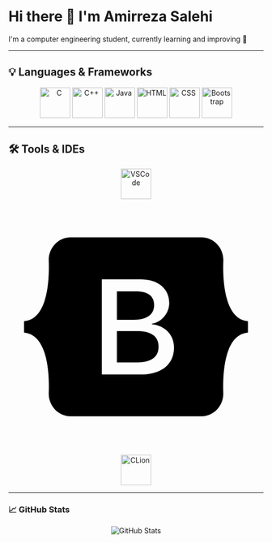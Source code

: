 # Hi there 👋 I'm Amirreza Salehi  

I'm a computer engineering student, currently learning and improving 🚀  

---

## 💡 Languages & Frameworks

<p align="center">
  <img src="https://cdn.jsdelivr.net/gh/devicons/devicon/icons/c/c-original.svg" width="60" height="60" alt="C"/>
  <img src="https://cdn.jsdelivr.net/gh/devicons/devicon/icons/cplusplus/cplusplus-original.svg" width="60" height="60" alt="C++"/>
  <img src="https://cdn.jsdelivr.net/gh/devicons/devicon/icons/java/java-original.svg" width="60" height="60" alt="Java"/>
  <img src="https://cdn.jsdelivr.net/gh/devicons/devicon/icons/html5/html5-original.svg" width="60" height="60" alt="HTML"/>
  <img src="https://cdn.jsdelivr.net/gh/devicons/devicon/icons/css3/css3-original.svg" width="60" height="60" alt="CSS"/>
  <img src="https://cdn.jsdelivr.net/gh/devicons/devicon/icons/bootstrap/bootstrap-plain-wordmark.svg" width="60" height="60" alt="Bootstrap"/>
</p>

---

## 🛠 Tools & IDEs

<p align="center">
  <img src="https://cdn.jsdelivr.net/gh/devicons/devicon/icons/vscode/vscode-original.svg" width="60" height="60" alt="VSCode"/>
<svg xmlns="http://www.w3.org/2000/svg" viewBox="0 0 640 640"><!--!Font Awesome Free v7.0.1 by @fontawesome - https://fontawesome.com License - https://fontawesome.com/license/free Copyright 2025 Fonticons, Inc.--><path d="M365.5 265.4C365.5 243.3 349.9 231.1 322.5 231.1L272.1 231.1L272.1 302.3L314.6 302.3C347.4 302.2 365.5 289 365.5 265.4zM549 252.6C539.5 221.7 538.1 183.8 539.2 154.5C540.3 124 516.5 96 484.5 96L155.7 96C123.6 96 99.9 124.1 101 154.5C102 183.8 100.7 221.7 91.2 252.6C81.6 283.6 65.5 303.2 39 305.7L39 334.2C65.4 336.7 81.6 356.3 91.2 387.3C100.7 418.2 102.1 456.1 101 485.4C99.9 515.9 123.7 543.9 155.7 543.9L484.4 543.9C516.5 543.9 540.2 515.8 539.1 485.4C538.1 456.1 539.4 418.2 548.9 387.3C558.5 356.3 574.6 336.7 601 334.2L601 305.7C574.7 303.2 558.5 283.6 549 252.6zM332.2 439.1L234.3 439.1L234.3 200.8L331.7 200.8C375 200.8 403.4 224.2 403.4 260.2C403.4 285.5 384.3 308.1 359.9 312L359.9 313.3C393.1 316.9 415.4 339.9 415.4 371.6C415.4 413.7 384.1 439.1 332.2 439.1zM322.2 330.4L272.1 330.4L272.1 408.8L324.4 408.8C358.6 408.8 376.7 395.1 376.7 369.3C376.7 343.6 358.1 330.4 322.2 330.4z"/></svg>
<img src="https://cdn.jsdelivr.net/gh/devicons/devicon/icons/clion/clion-original-wordmark.svg" width="60" height="60" alt="CLion"/>
</p>

---

### 📈 GitHub Stats

<p align="center">
  <img src="https://github-readme-stats.vercel.app/api?username=amirreza-salahi&show_icons=true&theme=radical" alt="GitHub Stats"/>
</p>
